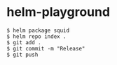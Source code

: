 # helm-playground

```
$ helm package squid
$ helm repo index .
$ git add .
$ git commit -m "Release"
$ git push
```
